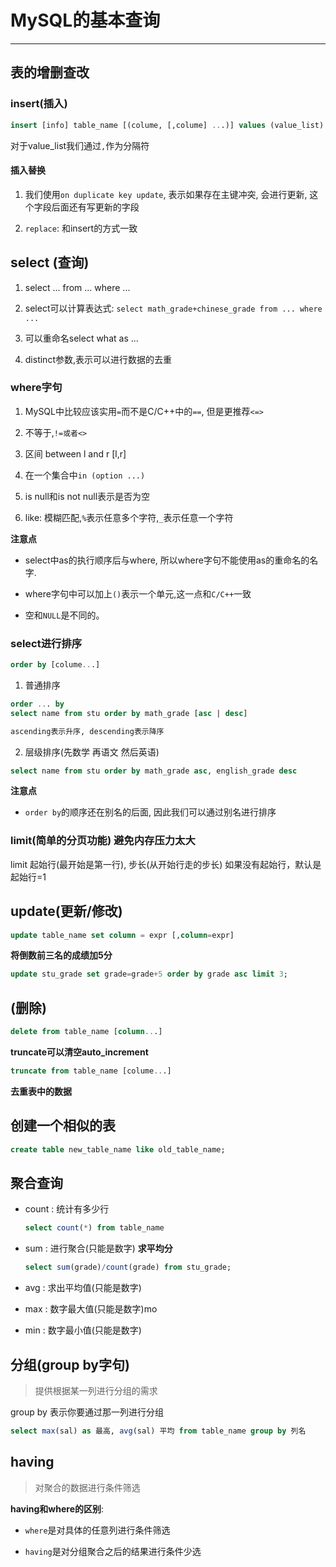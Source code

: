 # MySQL的基本查询

---

## 表的增删查改

### insert(插入)

```sql
insert [info] table_name [(colume, [,colume] ...)] values (value_list) ...
```

对于value_list我们通过`,`作为分隔符

#### 插入替换
1. 我们使用`on duplicate key update`, 表示如果存在主键冲突, 会进行更新, 这个字段后面还有写更新的字段

2. `replace`: 和insert的方式一致

## select (查询)

1. select ... from ... where ...

2. select可以计算表达式: `select math_grade+chinese_grade from ... where ...`

3. 可以重命名select what as ...

4. distinct参数,表示可以进行数据的去重

### where字句

1. MySQL中比较应该实用`=`而不是C/C++中的`==`, 但是更推荐`<=>`

2. 不等于,`!=或者<>`

3. 区间 between l and r [l,r]

4. 在一个集合中`in (option ...)`

5. is null和is not null表示是否为空

6. like: 模糊匹配,`%`表示任意多个字符,`_`表示任意一个字符

**注意点**

- select中as的执行顺序后与where, 所以where字句不能使用as的重命名的名字.

- where字句中可以加上`()`表示一个单元,这一点和`C/C++`一致

- 空和`NULL`是不同的。

### **select进行排序**

```sql
order by [colume...]

```

1. 普通排序

```sql
order ... by  
select name from stu order by math_grade [asc | desc]

ascending表示升序, descending表示降序
```

2. 层级排序(先数学 再语文 然后英语)

```sql
select name from stu order by math_grade asc, english_grade desc
```

**注意点**

- `order by`的顺序还在别名的后面, 因此我们可以通过别名进行排序

### limit(简单的分页功能) 避免内存压力太大

limit 起始行(最开始是第一行), 步长(从开始行走的步长) 如果没有起始行，默认是起始行=1





## update(更新/修改)

```sql
update table_name set column = expr [,column=expr]
```

**将倒数前三名的成绩加5分**

```sql
update stu_grade set grade=grade+5 order by grade asc limit 3;
```



## (删除)

```sql
delete from table_name [column...]
```
**truncate可以清空auto_increment**

```sql
truncate from table_name [colume...]
```

**去重表中的数据**


## 创建一个相似的表

```sql
create table new_table_name like old_table_name;
```

## 聚合查询

- count : 统计有多少行
    ```sql
    select count(*) from table_name
    ```

- sum : 进行聚合(只能是数字)
    **求平均分**
    ```sql
    select sum(grade)/count(grade) from stu_grade;
    ```

- avg : 求出平均值(只能是数字)

- max : 数字最大值(只能是数字)mo

- min : 数字最小值(只能是数字)

## 分组(group by字句)

> 提供根据某一列进行分组的需求

group by 表示你要通过那一列进行分组

```sql
select max(sal) as 最高, avg(sal) 平均 from table_name group by 列名 
```

## having

> 对聚合的数据进行条件筛选

**having和where的区别**:

- `where`是对具体的任意列进行条件筛选

- `having`是对分组聚合之后的结果进行条件少选


